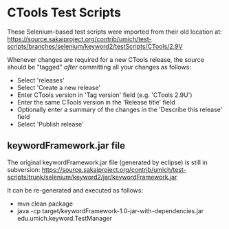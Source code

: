 # CTools Test Scripts

These Selenium-based test scripts were imported from their old location at:
<https://source.sakaiproject.org/contrib/umich/test-scripts/branches/selenium/keyword2/testScripts/CTools/2.9V>

Whenever changes are required for a new CTools release, the source should be "tagged" _after_ committing all your changes as follows:

* Select 'releases'
* Select 'Create a new release'
* Enter CTools version in 'Tag version' field (e.g. 'CTools 2.9U')
* Enter the same CTools version in the 'Release title' field
* Optionally enter a summary of the changes in the 'Describe this release' field
* Select 'Publish release'

## keywordFramework.jar file

The original keywordFramework.jar file (generated by eclipse) is still in subversion:
<https://source.sakaiproject.org/contrib/umich/test-scripts/trunk/selenium/keyword2/jar/keywordFramework.jar>

It can be re-generated and executed as follows:

* mvn clean package
* java -cp target/keywordFramework-1.0-jar-with-dependencies.jar edu.umich.keyword.TestManager
